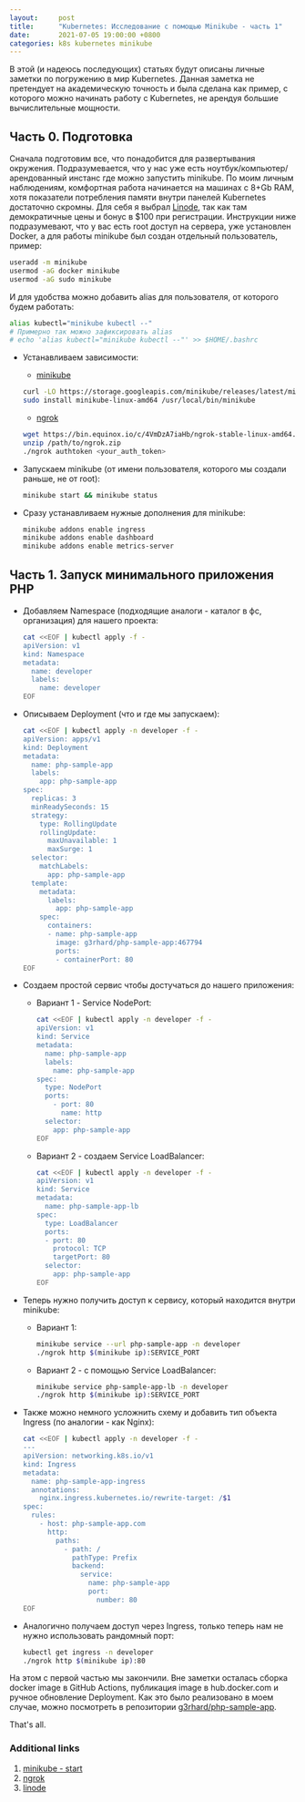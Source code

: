```yaml
---
layout:     post
title:      "Kubernetes: Исследование с помощью Minikube - часть 1"
date:       2021-07-05 19:00:00 +0800
categories: k8s kubernetes minikube
---
```


В этой (и надеюсь последующих) статьях будут описаны личные заметки по погружению в мир Kubernetes. Данная заметка не претендует на академическую точность и была сделана как пример, с которого можно начинать работу с Kubernetes, не арендуя большие вычислительные мощности.

## Часть 0. Подготовка

Сначала подготовим все, что понадобится для развертывания окружения. Подразумевается, что у нас уже есть ноутбук/компьютер/арендованный инстанс где можно запустить minikube. По моим личным наблюдениям, комфортная работа начинается на машинах c 8+Gb RAM, хотя показатели потребления памяти внутри панелей Kubernetes достаточно скромны. Для себя я выбрал [Linode](https://www.linode.com), так как там демократичные цены и бонус в $100 при регистрации. Инструкции ниже подразумевают, что у вас есть root доступ на сервера, уже установлен Docker, а для работы minikube был создан отдельный пользователь, пример:

  ```sh
  useradd -m minikube
  usermod -aG docker minikube
  usermod -aG sudo minikube
  ```

И для удобства можно добавить alias для пользователя, от которого будем работать:

  ```sh
  alias kubectl="minikube kubectl --"
  # Примерно так можно зафиксировать alias
  # echo 'alias kubectl="minikube kubectl --"' >> $HOME/.bashrc
  ```

* Устанавливаем зависимости:
  * [minikube](https://minikube.sigs.k8s.io/docs/start/)

  ```sh
  curl -LO https://storage.googleapis.com/minikube/releases/latest/minikube-linux-amd64
  sudo install minikube-linux-amd64 /usr/local/bin/minikube
  ```

  * [ngrok](https://ngrok.com/download)

  ```sh
  wget https://bin.equinox.io/c/4VmDzA7iaHb/ngrok-stable-linux-amd64.zip
  unzip /path/to/ngrok.zip
  ./ngrok authtoken <your_auth_token>
  ```

* Запускаем minikube (от имени пользователя, которого мы создали раньше, не от root):

  ```sh
  minikube start && minikube status
  ```

* Сразу устанавливаем нужные дополнения для minikube:

  ```sh
  minikube addons enable ingress
  minikube addons enable dashboard
  minikube addons enable metrics-server
  ```

## Часть 1. Запуск минимального приложения PHP

* Добавляем Namespace (подходящие аналоги - каталог в фс, организация) для нашего проекта:

  ```sh
  cat <<EOF | kubectl apply -f -
  apiVersion: v1
  kind: Namespace
  metadata:
    name: developer
    labels:
      name: developer
  EOF
  ```

* Описываем Deployment (что и где мы запускаем):

  ```sh
  cat <<EOF | kubectl apply -n developer -f -
  apiVersion: apps/v1
  kind: Deployment
  metadata:
    name: php-sample-app
    labels:
      app: php-sample-app
  spec:
    replicas: 3
    minReadySeconds: 15
    strategy:
      type: RollingUpdate
      rollingUpdate:
        maxUnavailable: 1
        maxSurge: 1
    selector:
      matchLabels:
        app: php-sample-app
    template:
      metadata:
        labels:
          app: php-sample-app
      spec:
        containers:
        - name: php-sample-app
          image: g3rhard/php-sample-app:467794
          ports:
          - containerPort: 80
  EOF
  ```

* Создаем простой сервис чтобы достучаться до нашего приложения:
  * Вариант 1 - Service NodePort:

    ```sh
    cat <<EOF | kubectl apply -n developer -f -
    apiVersion: v1
    kind: Service
    metadata:
      name: php-sample-app
      labels:
        name: php-sample-app
    spec:
      type: NodePort
      ports:
        - port: 80
          name: http
      selector:
        app: php-sample-app
    EOF
    ```

  * Вариант 2 - создаем Service LoadBalancer:

    ```sh
    cat <<EOF | kubectl apply -n developer -f -
    apiVersion: v1
    kind: Service
    metadata:
      name: php-sample-app-lb
    spec:
      type: LoadBalancer
      ports:
      - port: 80
        protocol: TCP
        targetPort: 80
      selector:
        app: php-sample-app
    EOF
    ```

* Теперь нужно получить доступ к сервису, который находится внутри minikube:
  * Вариант 1:

    ```sh
    minikube service --url php-sample-app -n developer
    ./ngrok http $(minikube ip):SERVICE_PORT
    ```

  * Вариант 2 - с помощью Service LoadBalancer:

    ```sh
    minikube service php-sample-app-lb -n developer
    ./ngrok http $(minikube ip):SERVICE_PORT
    ```

* Также можно немного усложнить схему и добавить тип объекта Ingress (по аналогии - как Nginx):

  ```sh
  cat <<EOF | kubectl apply -n developer -f -
  ---
  apiVersion: networking.k8s.io/v1
  kind: Ingress
  metadata:
    name: php-sample-app-ingress
    annotations:
      nginx.ingress.kubernetes.io/rewrite-target: /$1
  spec:
    rules:
      - host: php-sample-app.com
        http:
          paths:
            - path: /
              pathType: Prefix
              backend:
                service:
                  name: php-sample-app
                  port:
                    number: 80
  EOF
  ```

* Аналогично получаем доступ через Ingress, только теперь нам не нужно использовать рандомный порт:

  ```sh
  kubectl get ingress -n developer
  ./ngrok http $(minikube ip):80
  ```

На этом с первой частью мы закончили. Вне заметки осталась сборка docker image в GitHub Actions, публикация image в hub.docker.com и ручное обновление Deployment. Как это было реализовано в моем случае, можно посмотреть в репозитории [g3rhard/php-sample-app](https://github.com/g3rhard/php-sample-app).

That's all.

### Additional links

1. [minikube - start](https://minikube.sigs.k8s.io/docs/start/)
2. [ngrok](https://ngrok.com/download)
3. [linode](https://www.linode.com)

